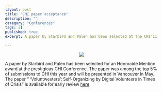 ```yaml
---
layout: post
title: "CHI paper acceptance"
description: ""
category: "Conferences"
tags: []
published: true
excerpt: A paper by Starbird and Palen has been selected at the CHI'11.

---
```



<center>
<img src="{{ site.url }}/assets/images/StarbirdPalen.jpg">
</center>


A paper by Starbird and Palen has been selected for an Honorable Mention award at the prestigious CHI Conference. The paper was among the top 5% of submissions to CHI this year and will be presented in Vancouver in May. The paper ” ‘Voluntweeters’: Self-Organizing by Digital Volunteers in Times of Crisis” is available for early review [here](https://www.cs.colorado.edu/~palen/voluntweetersStarbirdPalen.pdf).
